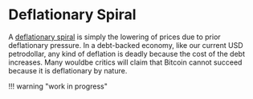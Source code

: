 # Deflationary Spiral

A [deflationary spiral](https://www.economicshelp.org/blog/1888/economics/deflationary-spiral/)
 is simply the lowering of prices
 due to prior deflationary pressure.
In a debt-backed economy, like
 our current USD petrodollar,
 any kind of deflation is deadly
 because the cost of the debt
 increases.
Many wouldbe critics will claim
 that Bitcoin cannot succeed because
 it is deflationary by nature.



!!! warning "work in progress"

<!--
...

https://archive.nytimes.com/www.nytimes.com/financialtimes/business/FT1054416347557.html


Deflation from economic depression is not the same as deflation from economic growth, obviously.

Printing money during an economic depression does not solve the cause of the depression,
 it merely enriches the recipients of the money and leads to the problems of fiat money.

Deflationary price changes due to economic growth is not a bad thing
 and is in fact the norm throughout history.


-->


